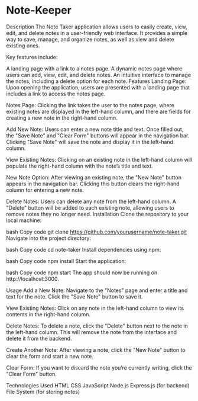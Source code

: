 # Note-Keeper
Description
The Note Taker application allows users to easily create, view, edit, and delete notes in a user-friendly web interface. It provides a simple way to save, manage, and organize notes, as well as view and delete existing ones.

Key features include:

A landing page with a link to a notes page.
A dynamic notes page where users can add, view, edit, and delete notes.
An intuitive interface to manage the notes, including a delete option for each note.
Features
Landing Page: Upon opening the application, users are presented with a landing page that includes a link to access the notes page.

Notes Page: Clicking the link takes the user to the notes page, where existing notes are displayed in the left-hand column, and there are fields for creating a new note in the right-hand column.

Add New Note: Users can enter a new note title and text. Once filled out, the "Save Note" and "Clear Form" buttons will appear in the navigation bar. Clicking "Save Note" will save the note and display it in the left-hand column.

View Existing Notes: Clicking on an existing note in the left-hand column will populate the right-hand column with the note’s title and text.

New Note Option: After viewing an existing note, the "New Note" button appears in the navigation bar. Clicking this button clears the right-hand column for entering a new note.

Delete Notes: Users can delete any note from the left-hand column. A "Delete" button will be added to each existing note, allowing users to remove notes they no longer need.
Installation
Clone the repository to your local machine:

bash
Copy code
git clone https://github.com/yourusername/note-taker.git
Navigate into the project directory:

bash
Copy code
cd note-taker
Install dependencies using npm:

bash
Copy code
npm install
Start the application:

bash
Copy code
npm start
The app should now be running on http://localhost:3000.

Usage
Add a New Note: Navigate to the "Notes" page and enter a title and text for the note. Click the "Save Note" button to save it.

View Existing Notes: Click on any note in the left-hand column to view its contents in the right-hand column.

Delete Notes: To delete a note, click the "Delete" button next to the note in the left-hand column. This will remove the note from the interface and delete it from the backend.

Create Another Note: After viewing a note, click the "New Note" button to clear the form and start a new note.

Clear Form: If you want to discard the note you’re currently writing, click the "Clear Form" button.

Technologies Used
HTML
CSS
JavaScript
Node.js
Express.js (for backend)
File System (for storing notes)
